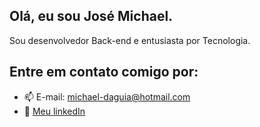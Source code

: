 ## Olá, eu sou José Michael.
Sou desenvolvedor Back-end e entusiasta por Tecnologia.

## Entre em contato comigo por:

- 📫 E-mail: <a href="mailto:michael-daguia@hotmail.com"> michael-daguia@hotmail.com </a>
- 💭 <a href="https://www.linkedin.com/in/josmichael/">Meu linkedIn</a>
